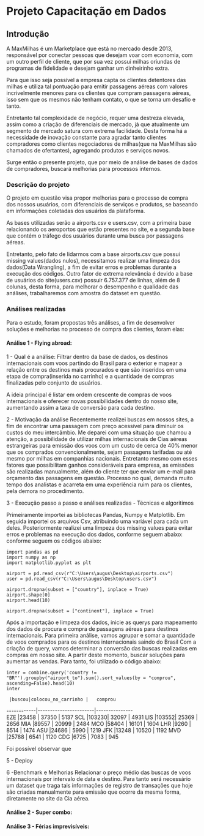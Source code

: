 # Projeto Capacitação em Dados

## Introdução

A MaxMilhas é um Marketplace que está no mercado desde 2013, responsável por conectar pessoas que desejam voar com economia, com um outro perfil de cliente, que por sua vez possui milhas oriundas de programas de fidelidade e desejam ganhar um  dinheirinho extra. 

Para que isso seja possível a empresa capta os clientes detentores das milhas e utiliza tal pontuação para emitir passagens aéreas com valores incrivelmente menores para os clientes que compram passagens aéreas, isso sem que os mesmos não tenham contato, o que se torna um desafio e tanto.

Entretanto tal complexidade de negócio, requer uma destreza elevada, assim como a criação de diferenciais de mercado, já que atualmente um segmento de mercado satura com extrema facilidade. Desta forma há a necessidade de inovação constante para agradar tanto clientes compradores como clientes negociadores de milhas(que na MaxMilhas são chamados de ofertantes), agregando produtos e serviços novos.

Surge então o presente projeto, que por meio de análise de bases de dados de compradores, buscará melhorias para processos internos.

### Descrição do projeto 

O projeto em questão visa propor melhorias para o processo de compra dos nossos usuários, com diferenciais de serviços e produtos, se baseando em informações coletadas dos usuários da plataforma. 

As bases utilizadas serão a airports.csv e users.csv, com a primeira base relacionando os aeroportos que estão presentes no site, e a segunda base que contém o tráfego dos usuários durante uma busca por passagens aéreas.

Entretanto, pelo fato de lidarmos com a base airports.csv que possui missing values(dados nulos), necessitamos realizar uma limpeza dos dados(Data Wrangling), a fim de evitar erros e problemas durante a execução dos códigos. Outro fator de extrema relevância é devido a base de usuários do site(users.csv) possuir 6.757.377 de linhas, além de 8 colunas, desta forma, para melhorar o desempenho e qualidade das análises, trabalharemos com amostra do dataset em questão.

### Análises realizadas

Para o estudo, foram propostas três análises, a fim de desenvolver soluções e melhorias no processo de compra  dos clientes, foram elas:

#### Análise 1 - Flying abroad:
1 - Qual é a análise:
    Filtrar dentro da base de dados, os destinos internacionais com voos partindo do Brasil para o exterior e mapear a relação entre os destinos mais procurados e que são inseridos em uma etapa de compra(inserida no carrinho) e a quantidade de compras finalizadas pelo conjunto de usuários.
    
   A ideia principal é listar em ordem crescente de compras de voos internacionais e oferecer novas possibilidades dentro do nosso site, aumentando assim a taxa de conversão para cada destino.

2 - Motivação da análise
    Recentemente realizei buscas em nossos sites, a fim de encontrar uma passagem com preço acessível para diminuir os custos do meu intercâmbio. 
    Me deparei com uma situação que chamou a atenção, a possibilidade de utilizar milhas internacionais de Cias aéreas estrangeiras para emissão dos voos com um custo de cerca de 40% menor que os comprados convencionalmente, sejam passagens tarifadas ou até mesmo por milhas em companhias nacionais.
    Entretanto mesmo com esses fatores que possibilitam ganhos consideráveis para empresa, as emissões são realizadas manualmente, além do cliente ter que enviar um e-mail para orçamento das passagens em questão. Processo no qual, demanda muito tempo dos analistas e acarreta em uma experiência ruim para os clientes, pela demora no procedimento.

3 - Execução passo a passo e análises realizadas - Técnicas e algoritimos

   Primeiramente importei as bibliotecas Pandas, Numpy e Matplotlib. Em seguida importei os arquivos Csv, atribuindo uma variável para cada um deles. Posteriormente realizei uma limpeza dos missing values para evitar erros e problemas na execução dos dados, conforme seguem abaixo: conforme seguem os códigos abaixo:
   
 
~~~
import pandas as pd
import numpy as np
import matplotlib.pyplot as plt

airport = pd.read_csv(r"C:\Users\augus\Desktop\airports.csv")
user = pd.read_csv(r"C:\Users\augus\Desktop\users.csv")

airport.dropna(subset = ["country"], inplace = True)
airport.shape[0]
airport.head(10)

airport.dropna(subset = ["continent"], inplace = True)
~~~
Após a importação e limpeza dos dados, inicie as querys para mapeamento dos dados de procura e compra de passagens aéreas para destinos internacionais. Para primeira análise, vamos agrupar e somar a quantidade de voos comprados para os destinos internacionais saindo do Brasil Com a criação de query, vamos determinar a conversão das buscas realizadas em compras em nosso site. A partir deste momento, buscar soluções para aumentar as vendas. Para tanto, foi utilizado o código abaixo:

~~~
inter = combine.query('country != "BR"').groupby("airport_to").sum().sort_values(by = "comprou", ascending=False).head(10)
inter
~~~
            
        
     |buscou|colocou_no_carrinho |   comprou
------------|-----------------------|---------------			
EZE	 |23458	|       37350           |	5137
SCL	 |103230|       32097           |	4931
LIS	 |103552|       25369           |	2656
MIA	 |89557 |       20999           |	2484
MCO	 |58404 |       16101           |	1604
LHR	 |9260  |       8514            |	1474
ASU	 |24686 |       5990            |	1219
JFK	 |13248 |       10520           |	1192
MVD	 |25788 |       6541            |	1120
CDG	 |6725  |       7083            |	945

Foi possível observar que 

5 - Deploy
  

6 -Benchmark e Melhorias
    Relacionar o preço médio das buscas de voos internacionais por intervalo de data e destino. Para tanto será necessário um dataset que traga tais informações de registro de transações que hoje são criadas manualmente para emissão que ocorre da mesma forma, diretamente no site da Cia aérea.  


#### Análise 2 - Super combo:  

#### Análise 3 - Férias imprevisíveis: 
